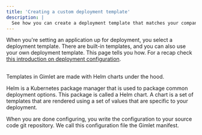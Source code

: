 ```yaml
---
title: 'Creating a custom deployment template'
description: |
  See how you can create a deployment template that matches your company needs.
---
```


When you're setting an application up for deployment, you select a deployment template. There are built-in templates, and you can also use your own deployment template. This page tells you how. For a recap check [this introduction on deployment configuration](/docs/deployment-settings/deployment-configuration).

## 



Templates in Gimlet are made with Helm charts under the hood.

Helm is a Kubernetes package manager that is used to package common deployment options. This package is called a Helm chart. A chart is a set of templates that are rendered using a set of values that are specific to your deployment.

When you are done configuring, you write the configuration to your source code git repository. We call this configuration file the Gimlet manifest.


